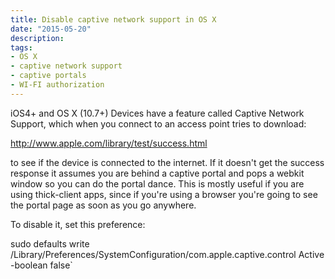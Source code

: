 ```yaml
---
title: Disable captive network support in OS X
date: "2015-05-20"
description: 
tags:
- OS X
- captive network support
- captive portals
- WI-FI authorization
---
```


iOS4+ and OS X (10.7+) Devices have a feature called Captive Network Support, which when you connect to an access point tries to download:

http://www.apple.com/library/test/success.html

to see if the device is connected to the internet. If it doesn't get the success response it assumes you are behind a captive portal and pops a webkit window so you can do the portal dance.  This is mostly useful if you are using thick-client apps, since if you're using a browser you're going to see the portal page as soon as you go anywhere.

To disable it, set this preference:

sudo defaults write /Library/Preferences/SystemConfiguration/com.apple.captive.control Active -boolean false`
